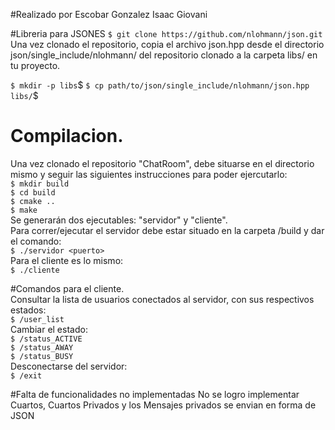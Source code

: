 #Realizado por Escobar Gonzalez Isaac Giovani

#Libreria para JSONES
`$ git clone https://github.com/nlohmann/json.git`  
Una vez clonado el repositorio, copia el archivo json.hpp desde el directorio json/single_include/nlohmann/ del repositorio clonado a la carpeta libs/ en tu proyecto.  

`$ mkdir -p libs`$
`$ cp path/to/json/single_include/nlohmann/json.hpp libs/`$


# Compilacion.  
Una vez clonado el repositorio "ChatRoom", debe situarse en el directorio mismo y seguir las siguientes instrucciones para poder ejercutarlo:  
`$ mkdir build`  
`$ cd build`  
`$ cmake ..`  
`$ make`  
Se generarán dos ejecutables: "servidor" y "cliente".  
Para correr/ejecutar el servidor debe estar situado en la carpeta /build y dar el comando:  
`$ ./servidor <puerto>`  
Para el cliente es lo mismo:  
`$ ./cliente`  

#Comandos para el cliente.  
Consultar la lista de usuarios conectados al servidor, con sus respectivos estados:  
`$ /user_list`  
Cambiar el estado:  
`$ /status_ACTIVE`  
`$ /status_AWAY`  
`$ /status_BUSY`  
Desconectarse del servidor:  
`$ /exit`  

#Falta de funcionalidades no implementadas
No se logro implementar Cuartos, Cuartos Privados y los Mensajes privados se envian en forma de JSON
